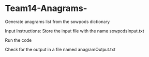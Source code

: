 # Team14-Anagrams-
Generate anagrams list from the sowpods dictionary

Input Instructions:
Store the input file with the name sowpodsInput.txt

Run the code

Check for the output  in a file named anagramOutput.txt
